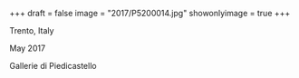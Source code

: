 +++
draft = false
image = "2017/P5200014.jpg"
showonlyimage = true
+++

Trento, Italy

May 2017
<!--more-->

Gallerie di Piedicastello
